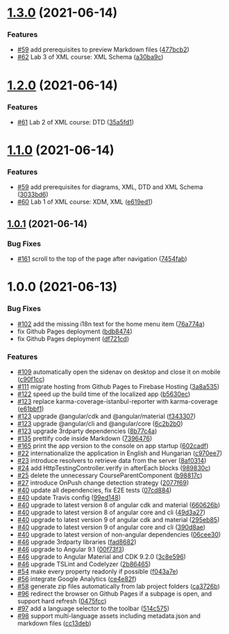# [1.3.0](https://github.com/szgabsz91/iit-szg/compare/v1.2.0...v1.3.0) (2021-06-14)


### Features

* [#59](https://github.com/szgabsz91/iit-szg/issues/59) add prerequisites to preview Markdown files ([477bcb2](https://github.com/szgabsz91/iit-szg/commit/477bcb23e1af9b3c9a64b962debc804120575859))
* [#62](https://github.com/szgabsz91/iit-szg/issues/62) Lab 3 of XML course: XML Schema ([a30ba9c](https://github.com/szgabsz91/iit-szg/commit/a30ba9cf4e3d98e9453b8f0f29e35ab94c108ab2))

# [1.2.0](https://github.com/szgabsz91/iit-szg/compare/v1.1.0...v1.2.0) (2021-06-14)


### Features

* [#61](https://github.com/szgabsz91/iit-szg/issues/61) Lab 2 of XML course: DTD ([35a5fd1](https://github.com/szgabsz91/iit-szg/commit/35a5fd12d5f150cd1ed28778a393a1168efaccdc))

# [1.1.0](https://github.com/szgabsz91/iit-szg/compare/v1.0.1...v1.1.0) (2021-06-14)


### Features

* [#59](https://github.com/szgabsz91/iit-szg/issues/59) add prerequisites for diagrams, XML, DTD and XML Schema ([3033bd6](https://github.com/szgabsz91/iit-szg/commit/3033bd6b0f55dfb6fc5c60d91eb0508755b75762))
* [#60](https://github.com/szgabsz91/iit-szg/issues/60) Lab 1 of XML course: XDM, XML ([e619ed1](https://github.com/szgabsz91/iit-szg/commit/e619ed10e0bea729612bb3ad707af5b1e35f5342))

## [1.0.1](https://github.com/szgabsz91/iit-szg/compare/v1.0.0...v1.0.1) (2021-06-14)


### Bug Fixes

* [#161](https://github.com/szgabsz91/iit-szg/issues/161) scroll to the top of the page after navigation ([7454fab](https://github.com/szgabsz91/iit-szg/commit/7454fab47fb7ca6d64638574c53f22d68d4100e8))

# 1.0.0 (2021-06-13)


### Bug Fixes

* [#102](https://github.com/szgabsz91/iit-szg/issues/102) add the missing i18n text for the home menu item ([76a774a](https://github.com/szgabsz91/iit-szg/commit/76a774aebb60baed9e981b9f5dfe65f1a229be9e))
* fix Github Pages deployment ([bdb8474](https://github.com/szgabsz91/iit-szg/commit/bdb8474d44783df4430a92ed35a39a2b90684ade))
* fix Github Pages deployment ([df721cd](https://github.com/szgabsz91/iit-szg/commit/df721cd21bc6b98d325246c4600dd03ffce44344))


### Features

* [#109](https://github.com/szgabsz91/iit-szg/issues/109) automatically open the sidenav on desktop and close it on mobile ([c90f1cc](https://github.com/szgabsz91/iit-szg/commit/c90f1cc9c3e1941a86b87ebe632a89cd044e1a53))
* [#111](https://github.com/szgabsz91/iit-szg/issues/111) migrate hosting from Github Pages to Firebase Hosting ([3a8a535](https://github.com/szgabsz91/iit-szg/commit/3a8a53588c757fbe5b3f8aabaa5079748ad0e596))
* [#122](https://github.com/szgabsz91/iit-szg/issues/122) speed up the build time of the localized app ([b5630ec](https://github.com/szgabsz91/iit-szg/commit/b5630ec6b9abe3dd7db57f08d468d9c15c111aa8))
* [#123](https://github.com/szgabsz91/iit-szg/issues/123) replace karma-coverage-istanbul-reporter with karma-coverage ([e61bbf1](https://github.com/szgabsz91/iit-szg/commit/e61bbf17c4cf70f9bdba36838ed3774b5c1a8777))
* [#123](https://github.com/szgabsz91/iit-szg/issues/123) upgrade @angular/cdk and @angular/material ([f343307](https://github.com/szgabsz91/iit-szg/commit/f34330717bec000c3858662622258746b4eebe78))
* [#123](https://github.com/szgabsz91/iit-szg/issues/123) upgrade @angular/cli and @angular/core ([6c2b2b0](https://github.com/szgabsz91/iit-szg/commit/6c2b2b0e9b3a3acf1506d16f6c8c60a4c61a18ae))
* [#123](https://github.com/szgabsz91/iit-szg/issues/123) upgrade 3rdparty dependencies ([8b77c4a](https://github.com/szgabsz91/iit-szg/commit/8b77c4aaad9dfe8496bc2ecdfd910263a0927959))
* [#135](https://github.com/szgabsz91/iit-szg/issues/135) prettify code inside Markdown ([7396476](https://github.com/szgabsz91/iit-szg/commit/7396476914613a58ed896939c8bfe525099dd9e8))
* [#165](https://github.com/szgabsz91/iit-szg/issues/165) print the app version to the console on app startup ([602cadf](https://github.com/szgabsz91/iit-szg/commit/602cadfec6409fa82d3eadc621d98940712a620c))
* [#22](https://github.com/szgabsz91/iit-szg/issues/22) internationalize the application in English and Hungarian ([c970ee7](https://github.com/szgabsz91/iit-szg/commit/c970ee74d2d4794c1be242c40f6cf1924a1731fe))
* [#23](https://github.com/szgabsz91/iit-szg/issues/23) introduce resolvers to retrieve data from the server ([8af0314](https://github.com/szgabsz91/iit-szg/commit/8af0314dae614dbfed4739682c64d9658f519f3d))
* [#24](https://github.com/szgabsz91/iit-szg/issues/24) add HttpTestingController.verify in afterEach blocks ([989830c](https://github.com/szgabsz91/iit-szg/commit/989830ce26d1308618dcbbf4a2b009e1e1f54bed))
* [#25](https://github.com/szgabsz91/iit-szg/issues/25) delete the unnecessary CourseParentComponent ([b98817c](https://github.com/szgabsz91/iit-szg/commit/b98817c2d40208753b3b5da4aa6f50bfc633266b))
* [#27](https://github.com/szgabsz91/iit-szg/issues/27) introduce OnPush change detection strategy ([2077f69](https://github.com/szgabsz91/iit-szg/commit/2077f69ca129e6cca44588791b3c4bd068f94fde))
* [#40](https://github.com/szgabsz91/iit-szg/issues/40) update all dependencies, fix E2E tests ([07cd884](https://github.com/szgabsz91/iit-szg/commit/07cd8846f10d18854a6cdfe82cc01a40d4c01ea9))
* [#40](https://github.com/szgabsz91/iit-szg/issues/40) update Travis config ([99ed148](https://github.com/szgabsz91/iit-szg/commit/99ed148ee6f994e40895861ee17043993911a00c))
* [#40](https://github.com/szgabsz91/iit-szg/issues/40) upgrade to latest version 8 of angular cdk and material ([660626b](https://github.com/szgabsz91/iit-szg/commit/660626b87962b941a6b55b1fa8029c7449b3d0c8))
* [#40](https://github.com/szgabsz91/iit-szg/issues/40) upgrade to latest version 8 of angular core and cli ([49d3a27](https://github.com/szgabsz91/iit-szg/commit/49d3a27a78647051645b00fbb2639a0af73bc864))
* [#40](https://github.com/szgabsz91/iit-szg/issues/40) upgrade to latest version 9 of angular cdk and material ([295eb85](https://github.com/szgabsz91/iit-szg/commit/295eb85dfc667d2bb0aaac1b93e29e679815c063))
* [#40](https://github.com/szgabsz91/iit-szg/issues/40) upgrade to latest version 9 of angular core and cli ([390d8ae](https://github.com/szgabsz91/iit-szg/commit/390d8ae59d7fa90c69fd8663bd31d0fbffd07a32))
* [#40](https://github.com/szgabsz91/iit-szg/issues/40) upgrade to latest version of non-angular dependencies ([06cee30](https://github.com/szgabsz91/iit-szg/commit/06cee30b14128349b1f1b6e1f172b4929538362f))
* [#46](https://github.com/szgabsz91/iit-szg/issues/46) upgrade 3rdparty libraries ([fad8682](https://github.com/szgabsz91/iit-szg/commit/fad8682a5c6caad15ab67a3de145f839e55b7daa))
* [#46](https://github.com/szgabsz91/iit-szg/issues/46) upgrade to Angular 9.1 ([00f73f3](https://github.com/szgabsz91/iit-szg/commit/00f73f356c1728583bec48f32781f88ea47517c9))
* [#46](https://github.com/szgabsz91/iit-szg/issues/46) upgrade to Angular Material and CDK 9.2.0 ([3c8e596](https://github.com/szgabsz91/iit-szg/commit/3c8e596a384c794ed3c3dd152234922a97ac5446))
* [#46](https://github.com/szgabsz91/iit-szg/issues/46) upgrade TSLint and Codelyzer ([2b86465](https://github.com/szgabsz91/iit-szg/commit/2b86465ce80b6dc5c860fff9ad5cb3af66671cec))
* [#54](https://github.com/szgabsz91/iit-szg/issues/54) make every property readonly if possible ([f043a7e](https://github.com/szgabsz91/iit-szg/commit/f043a7efb7a5acaf69cd79450fb8c957fe22ca05))
* [#56](https://github.com/szgabsz91/iit-szg/issues/56) integrate Google Analytics ([ce4e82f](https://github.com/szgabsz91/iit-szg/commit/ce4e82f1caf006631cafe796ef85f8c3f6ba3d70))
* [#58](https://github.com/szgabsz91/iit-szg/issues/58) generate zip files automatically from lab project folders ([ca3726b](https://github.com/szgabsz91/iit-szg/commit/ca3726b309305a9b780f849ecc7c821492e99364))
* [#96](https://github.com/szgabsz91/iit-szg/issues/96) redirect the browser on Github Pages if a subpage is open, and support hard refresh ([0475fcc](https://github.com/szgabsz91/iit-szg/commit/0475fcc97f27d14c3fd6d7df8d5c7f67dc1d5e57))
* [#97](https://github.com/szgabsz91/iit-szg/issues/97) add a language selector to the toolbar ([514c575](https://github.com/szgabsz91/iit-szg/commit/514c5759d0f7bab705effc6ff84b6db9a66db35b))
* [#98](https://github.com/szgabsz91/iit-szg/issues/98) support multi-language assets including metadata.json and markdown files ([cc13deb](https://github.com/szgabsz91/iit-szg/commit/cc13deb98caf4d107d8b4d32393a4843f590e385))
